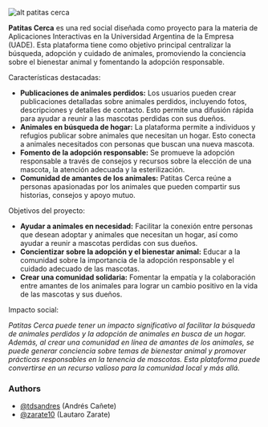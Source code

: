 ![alt patitas cerca](https://i.imgur.com/jotyGRt.png)

**Patitas Cerca** es una red social diseñada como proyecto para la materia de Aplicaciones Interactivas en la Universidad Argentina de la Empresa (UADE). Esta plataforma tiene como objetivo principal centralizar la búsqueda, adopción y cuidado de animales, promoviendo la conciencia sobre el bienestar animal y fomentando la adopción responsable.

Características destacadas:

* **Publicaciones de animales perdidos:** Los usuarios pueden crear publicaciones detalladas sobre animales perdidos, incluyendo fotos, descripciones y detalles de contacto. Esto permite una difusión rápida para ayudar a reunir a las mascotas perdidas con sus dueños.
* **Animales en búsqueda de hogar:** La plataforma permite a individuos y refugios publicar sobre animales que necesitan un hogar. Esto conecta a animales necesitados con personas que buscan una nueva mascota.
* **Fomento de la adopción responsable:** Se promueve la adopción responsable a través de consejos y recursos sobre la elección de una mascota, la atención adecuada y la esterilización.
* **Comunidad de amantes de los animales:** Patitas Cerca reúne a personas apasionadas por los animales que pueden compartir sus historias, consejos y apoyo mutuo.

Objetivos del proyecto:

* **Ayudar a animales en necesidad:** Facilitar la conexión entre personas que desean adoptar y animales que necesitan un hogar, así como ayudar a reunir a mascotas perdidas con sus dueños.
* **Concientizar sobre la adopción y el bienestar animal:** Educar a la comunidad sobre la importancia de la adopción responsable y el cuidado adecuado de las mascotas.
* **Crear una comunidad solidaria:** Fomentar la empatía y la colaboración entre amantes de los animales para lograr un cambio positivo en la vida de las mascotas y sus dueños.

Impacto social: 

*Patitas Cerca puede tener un impacto significativo al facilitar la búsqueda de animales perdidos y la adopción de animales en busca de un hogar. Además, al crear una comunidad en línea de amantes de los animales, se puede generar conciencia sobre temas de bienestar animal y promover prácticas responsables en la tenencia de mascotas. Esta plataforma puede convertirse en un recurso valioso para la comunidad local y más allá.*

### Authors

- [@tdsandres](https://github.com/tdsandres) (Andrés Cañete)
- [@zarate10](https://github.com/zarate10) (Lautaro Zarate)
